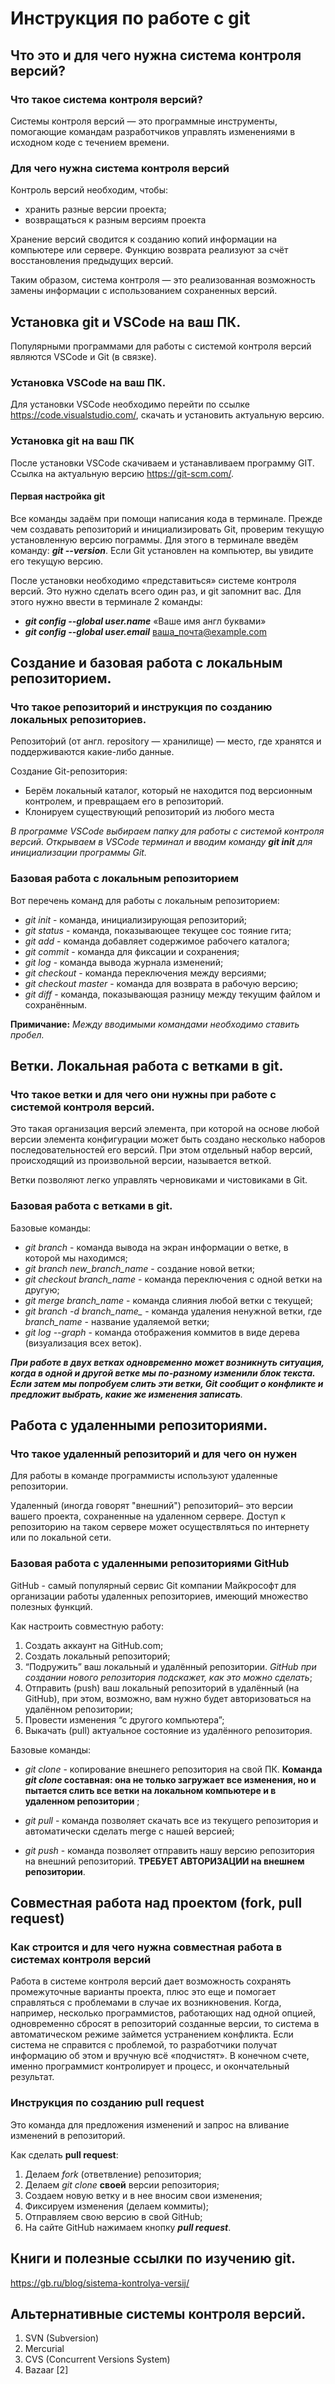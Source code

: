 # Инструкция по работе с git

## Что это и для чего нужна система контроля версий?

### Что такое система контроля версий?

Системы контроля версий — это программные инструменты, помогающие командам разработчиков управлять изменениями в исходном коде с течением времени.

### Для чего нужна система контроля версий

Контроль версий необходим, чтобы:
* хранить разные версии проекта;
* возвращаться к разным версиям проекта

Хранение версий сводится к созданию копий информации на компьютере или сервере. 
Функцию возврата реализуют за счёт восстановления предыдущих версий. 

Таким образом, система контроля — это реализованная возможность замены информации с использованием сохраненных версий.

## Установка git и VSCode на ваш ПК.

Популярными программами для работы с системой контроля версий являются VSCode и Git (в связке).

### Установка VSCode на ваш ПК.

Для установки VSCode необходимо перейти по ссылке https://code.visualstudio.com/, скачать и установить актуальную версию.

### Установка git на ваш ПК

После установки VSCode скачиваем и устанавливаем программу GIT. Ссылка на актуальную версию https://git-scm.com/.

#### Первая настройка git

Все команды задаём при помощи написания кода в терминале.
Прежде чем создавать репозиторий и инициализировать Git, проверим текущую установленную
версию пограммы. Для этого в терминале введём команду: __*git --version*__.
Если Git установлен на компьютер, вы увидите его текущую версию.

После установки необходимо «представиться» системе контроля версий. Это нужно сделать всего один раз, и git запомнит вас. Для этого нужно ввести в терминале 2 команды:
* __*git config --global user.name*__ «Ваше имя англ буквами»
* __*git config --global user.email*__ ваша_почта@example.com



## Создание и базовая работа с локальным репозиторием.

### Что такое репозиторий и инструкция по созданию локальных репозиториев.

Репозито́рий (от англ. repository — хранилище) — место, где хранятся и поддерживаются какие-либо данные.

Создание Git-репозитория:
* Берём локальный каталог, который не
находится под версионным контролем, 
и превращаем его в репозиторий.
* Клонируем существующий репозиторий 
из любого места

*В программе VSCode выбираем папку для работы с системой контроля версий.
Открываем в VSCode терминал и вводим команду __*git init*__ для инициализации программы Git.*

### Базовая работа с локальным репозиторием

Вот перечень команд для работы с локальным репозиторием:

* *git init* - команда, инициализирующая репозиторий;
* *git status* - команда, показывающее текущее сос тояние гита;
* *git add* - команда добавляет содержимое рабочего каталога;
* *git commit* - команда для фиксации и сохранения;
* *git log* - команда вывода журнала изменений;
* *git checkout* - команда переключения между версиями;
* *git checkout master* - команда для возврата в рабочую версию;
* *git diff* - команда, показывающая разницу между текущим файлом
и сохранённым.

**Примичание:**
*Между вводимыми командами необходимо ставить пробел.*

## Ветки. Локальная работа с ветками в git.

### Что такое ветки и для чего они нужны при работе с системой контроля версий.

Это такая организация версий элемента, при которой на основе любой версии элемента конфигурации может быть создано несколько наборов последовательностей его версий. При этом отдельный набор версий, происходящий из произвольной версии, называется веткой.

Ветки позволяют легко управлять черновиками и чистовиками в Git.

### Базовая работа с ветками в git.

Базовые команды:

* *git branch* - команда вывода на экран информации о ветке, в которой мы находимся;
* *git branch new_branch_name* - создание новой ветки;
* *git checkout branch_name* - команда переключения с одной ветки на другую;
* *git merge branch_name* - команда слияния любой ветки с текущей;
* *git branch -d branch_name_* - команда удаления ненужной ветки, где _branch_name_ - название удаляемой ветки;
* *git log --graph* - команда отображения коммитов в виде дерева (визуализация всех веток).

*__При работе в двух ветках одновременно может
возникнуть ситуация, когда в одной и другой
ветке мы по-разному изменили блок текста.
Если затем мы попробуем слить эти ветки, Git
сообщит о конфликте и предложит выбрать,
какие же изменения записать__.*

## Работа с удаленными репозиториями.

### Что такое удаленный репозиторий и для чего он нужен

Для работы в команде программисты используют удаленные репозитории.

Удаленный (иногда говорят "внешний") репозиторий– это версии вашего проекта, сохраненные на удаленном сервере. Доступ к репозиторию на таком сервере может осуществляться по интернету или по локальной сети.

### Базовая работа с удаленными репозиториями GitHub

GitHub - самый популярный сервис Git компании Майкрософт для
организации работы удаленных репозиториев, имеющий множество полезных функций.

Как настроить совместную работу:

1. Создать аккаунт на GitHub.com;
2. Создать локальный репозиторий;
3. “Подружить” ваш локальный и удалённый репозитории. 
*GitHub при создании нового репозитория подскажет, как это можно сделать*;
4. Отправить (push) ваш локальный репозиторий в удалённый (на GitHub), при этом, возможно, вам нужно будет авторизоваться на удалённом репозитории;
5. Провести изменения “с другого компьютера”;
6. Выкачать (pull) актуальное состояние из удалённого репозитория.

Базовые команды:

* *git clone* - копирование внешнего репозитория на свой ПК. **Команда *git clone* составная: она не только загружает все изменения, но и пытается слить все ветки на локальном компьютере и в удаленном репозитории** ;

* *git pull* - команда позволяет скачать все из текущего репозитория и автоматически сделать merge с нашей версией;

* *git push* - команда позволяет отправить нашу версию репозитория на внешний репозиторий. **ТРЕБУЕТ АВТОРИЗАЦИИ на внешнем репозитории**.

## Совместная работа над проектом (fork, pull request)

### Как строится и для чего нужна совместная работа в системах контроля версий

Работа в системе контроля версий дает возможность сохранять промежуточные варианты проекта, плюс это еще и помогает справляться с проблемами в случае их возникновения. Когда, например, несколько программистов, работающих над одной опцией, одновременно сбросят в репозиторий созданные версии, то система в автоматическом режиме займется устранением конфликта. 
Если система не справится с проблемой, то разработчики получат информацию об этом и вручную всё «подчистят». В конечном счете, именно программист контролирует и процесс, и окончательный результат.

### Инструкция по созданию pull request

Это команда для предложения изменений и запрос на вливание изменений в репозиторий.

Как сделать **pull request**:

1. Делаем *fork* (ответвление) репозитория;
2. Делаем *git clone* __своей__ версии репозитория;
3. Создаем новую ветку и в нее вносим свои изменения;
4. Фиксируем изменения (делаем коммиты);
5. Отправляем свою версию в свой GitHub;
6. На сайте GitHub нажимаем кнопку __*pull request*__.

## Книги и полезные ссылки по изучению git.

https://gb.ru/blog/sistema-kontrolya-versij/

## Альтернативные системы контроля версий.

1. SVN (Subversion)
2. Mercurial
3. CVS (Concurrent Versions System)
4. Bazaar [2]
